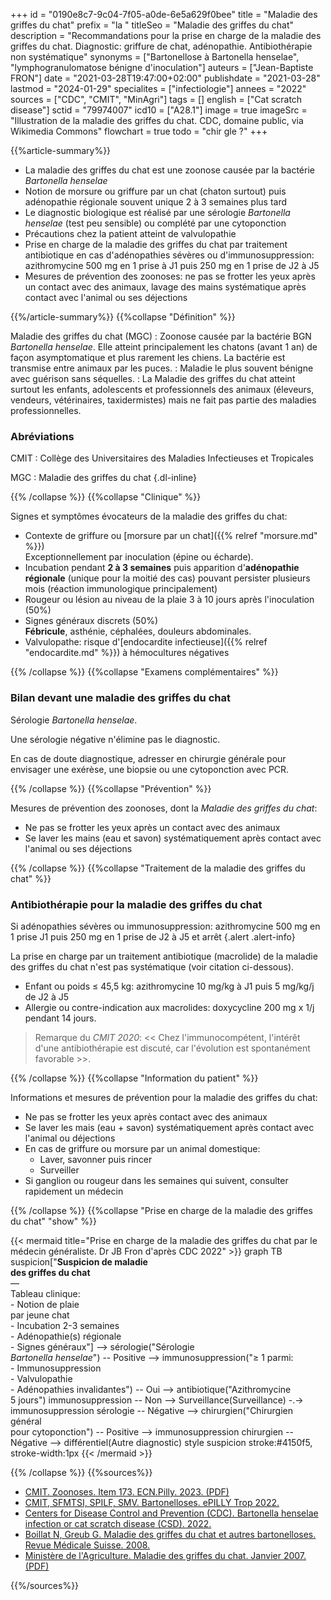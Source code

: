 +++
id = "0190e8c7-9c04-7f05-a0de-6e5a629f0bee"
title = "Maladie des griffes du chat"
prefix = "la "
titleSeo = "Maladie des griffes du chat"
description = "Recommandations pour la prise en charge de la maladie des griffes du chat. Diagnostic: griffure de chat, adénopathie. Antibiothérapie non systématique"
synonyms = ["Bartonellose à Bartonella henselae", "lymphogranulomatose bénigne d'inoculation"]
auteurs = ["Jean-Baptiste FRON"]
date = "2021-03-28T19:47:00+02:00"
publishdate = "2021-03-28"
lastmod = "2024-01-29"
specialites = ["infectiologie"]
annees = "2022"
sources = ["CDC", "CMIT", "MinAgri"]
tags = []
english = ["Cat scratch disease"]
sctid = "79974007"
icd10 = ["A28.1"]
image = true
imageSrc = "Illustration de la maladie des griffes du chat. CDC, domaine public, via Wikimedia Commons"
flowchart = true
todo = "chir gle ?"
+++

{{%article-summary%}}

- La maladie des griffes du chat est une zoonose causée par la bactérie *Bartonella henselae*
- Notion de morsure ou griffure par un chat (chaton surtout) puis adénopathie régionale souvent unique 2 à 3 semaines plus tard
- Le diagnostic biologique est réalisé par une sérologie *Bartonella henselae* (test peu sensible) ou complété par une cytoponction
- Précautions chez la patient atteint de valvulopathie
- Prise en charge de la maladie des griffes du chat par traitement antibiotique en cas d'adénopathies sévères ou d'immunosuppression: azithromycine 500 mg en 1 prise à J1 puis 250 mg en 1 prise de J2 à J5
- Mesures de prévention des zoonoses: ne pas se frotter les yeux après un contact avec des animaux, lavage des mains systématique après contact avec l'animal ou ses déjections

{{%/article-summary%}}
{{%collapse "Définition" %}}

Maladie des griffes du chat (MGC)
: Zoonose causée par la bactérie BGN *Bartonella henselae*. Elle atteint principalement les chatons (avant 1 an) de façon asymptomatique et plus rarement les chiens. La bactérie est transmise entre animaux par les puces.
: Maladie le plus souvent bénigne avec guérison sans séquelles.
: La Maladie des griffes du chat atteint surtout les enfants, adolescents et professionnels des animaux (éleveurs, vendeurs, vétérinaires, taxidermistes) mais ne fait pas partie des maladies professionnelles.

### Abréviations

CMIT
: Collège des Universitaires des Maladies Infectieuses et Tropicales

MGC
: Maladie des griffes du chat
{.dl-inline}

{{% /collapse %}}
{{%collapse "Clinique" %}}

Signes et symptômes évocateurs de la maladie des griffes du chat:

- Contexte de griffure ou [morsure par un chat]({{% relref "morsure.md" %}})  
  Exceptionnellement par inoculation (épine ou écharde).
- Incubation pendant **2 à 3 semaines** puis apparition d'**adénopathie régionale** (unique pour la moitié des cas) pouvant persister plusieurs mois (réaction immunologique principalement)
- Rougeur ou lésion au niveau de la plaie 3 à 10 jours après l'inoculation (50%)
- Signes généraux discrets (50%)  
  **Fébricule**, asthénie, céphalées, douleurs abdominales.
- Valvulopathe: risque d'[endocardite infectieuse]({{% relref "endocardite.md" %}}) à hémocultures négatives

{{% /collapse %}}
{{%collapse "Examens complémentaires" %}}

### Bilan devant une maladie des griffes du chat

Sérologie *Bartonella henselae*.

Une sérologie négative n'élimine pas le diagnostic.

En cas de doute diagnostique, adresser en chirurgie générale pour envisager une exérèse, une biopsie ou une cytoponction avec PCR.

{{% /collapse %}}
{{%collapse "Prévention" %}}

Mesures de prévention des zoonoses, dont la *Maladie des griffes du chat*:

- Ne pas se frotter les yeux après un contact avec des animaux
- Se laver les mains (eau et savon) systématiquement après contact avec l'animal ou ses déjections

{{% /collapse %}}
{{%collapse "Traitement de la maladie des griffes du chat" %}}

### Antibiothérapie pour la maladie des griffes du chat

Si adénopathies sévères ou immunosuppression: azithromycine 500 mg en 1 prise J1 puis 250 mg en 1 prise de J2 à J5 et arrêt
{.alert .alert-info}

La prise en charge par un traitement antibiotique (macrolide) de la maladie des griffes du chat n'est pas systématique (voir citation ci-dessous).

- Enfant ou poids ≤ 45,5 kg: azithromycine 10 mg/kg à J1 puis 5 mg/kg/j de J2 à J5
- Allergie ou contre-indication aux macrolides: doxycycline 200 mg x 1/j pendant 14 jours.

> Remarque du *CMIT 2020*: << Chez l'immunocompétent, l'intérêt d'une antibiothérapie est discuté, car l'évolution est spontanément favorable >>.

{{% /collapse %}}
{{%collapse "Information du patient" %}}

Informations et mesures de prévention pour la maladie des griffes du chat:

- Ne pas se frotter les yeux après contact avec des animaux
- Se laver les mais (eau + savon) systématiquement après contact avec l'animal ou déjections
- En cas de griffure ou morsure par un animal domestique:
  - Laver, savonner puis rincer
  - Surveiller
- Si ganglion ou rougeur dans les semaines qui suivent, consulter rapidement un médecin

{{% /collapse %}}
{{%collapse "Prise en charge de la maladie des griffes du chat" "show" %}}

{{< mermaid title="Prise en charge de la maladie des griffes du chat par le médecin généraliste. Dr JB Fron d'après CDC 2022" >}}
graph TB
  suspicion["<b>Suspicion de maladie<br>des griffes du chat</b><br>—<br>Tableau clinique:<br>- Notion de plaie<br>par jeune chat<br>- Incubation 2-3 semaines<br>- Adénopathie(s) régionale<br>- Signes généraux"] --> sérologie("Sérologie<br><em>Bartonella henselae</em>") -- Positive --> immunosuppression("≥ 1 parmi:<br>- Immunosuppression<br>- Valvulopathie<br>- Adénopathies invalidantes") -- Oui --> antibiotique("Azithromycine<br>5 jours")
      immunosuppression -- Non --> Surveillance(Surveillance) -.-> immunosuppression
    sérologie -- Négative --> chirurgien("Chirurgien général<br>pour cytoponction") -- Positive --> immunosuppression
      chirurgien -- Négative --> différentiel(Autre diagnostic)
  style suspicion stroke:#4150f5, stroke-width:1px
{{< /mermaid >}}

{{% /collapse %}}
{{%sources%}}

- [CMIT. Zoonoses. Item 173. ECN.Pilly. 2023. (PDF)](https://www.infectiologie.com/UserFiles/File/pilly-etudiant/items-edition-2023/pilly-2023-item-173.pdf)
- [CMIT, SFMTSI, SPILF, SMV. Bartonelloses. ePILLY Trop 2022.](https://www.infectiologie.com/fr/pillytrop.html)
- [Centers for Disease Control and Prevention (CDC). Bartonella henselae infection or cat scratch disease (CSD). 2022.](https://www.cdc.gov/bartonella/about/about-bartonella-henselae.html)
- [Boillat N, Greub G. Maladie des griffes du chat et autres bartonelloses. Revue Médicale Suisse. 2008.](https://www.revmed.ch/revue-medicale-suisse/2008/revue-medicale-suisse-152/maladie-des-griffes-du-chat-et-autres-bartonelloses)
- [Ministère de l'Agriculture. Maladie des griffes du chat. Janvier 2007. (PDF)](https://agriculture.gouv.fr/telecharger/118893)

{{%/sources%}}
